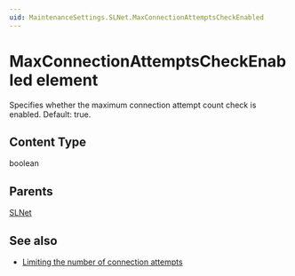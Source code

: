 ```yaml
---
uid: MaintenanceSettings.SLNet.MaxConnectionAttemptsCheckEnabled
---
```


# MaxConnectionAttemptsCheckEnabled element

Specifies whether the maximum connection attempt count check is enabled. Default: true.

## Content Type

boolean

## Parents

[SLNet](xref:MaintenanceSettings.SLNet)

## See also

- [Limiting the number of connection attempts](xref:Configuration_of_DataMiner_processes#limiting-the-number-of-connection-attempts)
